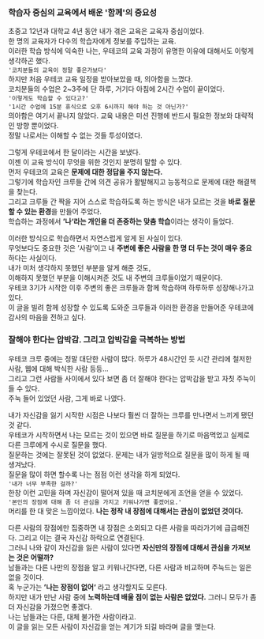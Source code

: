 ### 학습자 중심의 교육에서 배운 '함께'의 중요성

초중고 12년과 대학교 4년 동안 내가 겪은 교육은 교육자 중심이었다.<br>
한 명의 교육자가 다수의 학습자에게 정보를 주입하는 교육.<br>
이러한 학습 방식에 익숙한 나는, 우테코의 교육 과정이 유명한 이유에 대해서도 이렇게 생각하곤 했다.<br>
`'코치분들의 교육이 정말 좋은가보다'`<br>
하지만 처음 우테코 교육 일정을 받아보았을 때, 의아함을 느꼈다.<br>
코치분들의 수업은 2~3주에 단 하루, 거기다 아침에 2시간 수업이 끝이었다.<br>
`'이렇게도 학습할 수 있다고?'`<br>
`'1시간 수업에 15분 휴식으로 오후 6시까지 해야 하는 것 아닌가?'`<br>
의아함은 여기서 끝나지 않았다. 교육 내용은 미션 진행에 반드시 필요한 정보와 대략적인 방향 뿐이었다.<br>
정말 나로서는 이해할 수 없는 것들 투성이였다.<br>

그렇게 우테코에서 한 달이라는 시간을 보냈다.<br>
이젠 이 교육 방식이 무엇을 위한 것인지 분명히 말할 수 있다.<br>
먼저 우테코의 교육은 **문제에 대한 정답을 주지 않는다.**<br>
그렇기에 학습자인 크루들 간에 의견 공유가 활발해지고 능동적으로 문제에 대한 해결책을 찾는다.<br>
그리고 크루들 간 짝을 지어 스스로 학습하도록 하는 방식은 내가 모르는 것을 **바로 질문할 수 있는 환경**을 만들어 주었다.<br>
학습하는 과정에서 **’나‘라는 개인을 더 존중하는 맞춤 학습**이라는 생각이 들었다.<br>

이러한 방식으로 학습하면서 자연스럽게 알게 된 사실이 있다.<br>
무엇보다도 중요한 것은 ’사람‘이고 내 **주변에 좋은 사람을 한 명 더 두는 것이 매우 중요**하다는 사실이다.<br>
내가 미처 생각하지 못했던 부분을 알게 해준 것도,<br>
이해하지 못했던 부분을 이해시켜준 것도 내 주변의 크루들이었기 때문이다.<br>
우테코 3기가 시작한 이후 주변의 좋은 크루들과 함께 학습하며 하루하루 성장해나가고 있다.<br>
이 글을 빌려 함께 성장할 수 있도록 도와준 크루들과 이러한 환경을 만들어준 우테코에 감사의 마음을 전하고 싶다.<br>

### 잘해야 한다는 압박감. 그리고 압박감을 극복하는 방법

우테코 크루 중에는 정말 대단한 사람이 많다. 하루가 48시간인 듯 시간 관리에 철저한 사람, 웹에 대해 박식한 사람 등등... <br>
그리고 그런 사람들 사이에서 있다 보면 좀 더 잘해야 한다는 압박감을 받고 자칫 주눅이 들 수 있다.<br>
주눅 들어 있었던 사람, 그게 바로 나였다.<br>

내가 자신감을 잃기 시작한 시점은 나보다 훨씬 더 잘하는 크루를 만나면서 느끼게 됐던 것 같다.<br>
우테코가 시작하면서 나는 모르는 것이 있으면 바로 질문을 하기로 마음먹었고 실제로 다른 크루에게 수시로 질문을 했다.<br>
질문하는 것에는 잘못된 것이 없었다. 문제는 내가 일방적으로 질문을 많이 하게 될 때 생겨났다.<br>
질문을 많이 하면 할수록 나는 점점 이런 생각을 하게 되었다.<br>
`'내가 너무 부족한 걸까?'`<br>
한창 이런 고민을 하며 자신감이 떨어져 있을 때 코치분에게 조언을 얻을 수 있었다.<br>
`'본인의 장점에 대해 좀 더 관심을 가지고 키워나가면 좋겠어요.'`<br>
머리를 한 대 맞은 느낌이었다. **나는 정작 내 장점에 대해서는 관심이 없었던 것이다.**<br>

다른 사람의 장점에만 집중하면 내 장점은 소외되고 다른 사람을 따라가기에 급급해진다. 그리고 이는 결국 자신감 하락으로 연결된다.<br>
그러니 나와 같이 자신감을 잃은 사람이 있다면 **자신만의 장점에 대해서 관심을 가져보는 것은 어떨까?**<br>
남들과는 다른 나만의 장점을 알고 키워나간다면, 다른 사람과 비교하며 주눅드는 일은 없을 것이다.<br>
혹 누군가는 **’나는 장점이 없어‘** 라고 생각할지도 모른다.<br>
하지만 내가 만난 사람 중에 **노력하는데 배울 점이 없는 사람은 없었다.** 그러니 모두가 좀 더 자신감을 가졌으면 좋겠다.<br>
나는 남들과는 다른, 대체 불가한 사람이라고.<br>
이 글을 읽는 모든 사람이 자신감을 얻는 계기가 되길 바라며 글을 맺는다.<br>
